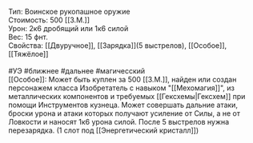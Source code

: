 Тип: Воинское рукопашное оружие<br>
Стоимость: 500 [[З.М.]]<br>
Урон: 2к6 дробящий или 1к6 силой<br>
Вес: 15 фнт.<br>
Свойства: [[Двуручное]], [[Зарядка]](5 выстрелов), [[Особое]], [[Тяжёлое]]<br>
<br>
#УЭ #ближнее #дальнее #магичесский <br>
[[Особое]]: Может быть куплен за 500 [[З.М.]], найден или создан персонажем класса Изобретатель с навыком "[[Мехомагия]]", из металлических компонентов и требуемых [[Гексхемы|Гексхем]] при помощи Инструментов кузнеца. Может совершать дальние атаки, броски урона и атаки которых получают усиление от Силы, а не от Ловкости и наносят 1к6 урона силой. После 5 выстрелов нужна перезарядка. (1 слот под [[Энергетический кристалл]])